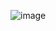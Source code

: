 ![image](https://github.com/vanatka10/ctf_walkthrough/assets/126310360/eada177b-4adb-47ed-a7df-99f18a8dbe8f)
